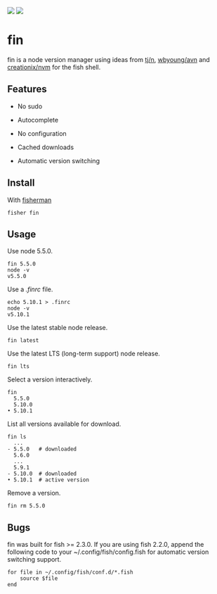 [slack-link]: https://fisherman-wharf.herokuapp.com
[slack-badge]: https://fisherman-wharf.herokuapp.com/badge.svg
[travis-link]: https://travis-ci.org/fisherman/fisherman
[travis-badge]: https://img.shields.io/travis/fisherman/fisherman.svg

[![][travis-badge]][travis-link]
[![][slack-badge]][slack-link]

# fin

fin is a node version manager using ideas from [tj/n], [wbyoung/avn] and [creationix/nvm] for the fish shell.

## Features

* No sudo

* Autocomplete

* No configuration

* Cached downloads

* Automatic version switching

## Install

With [fisherman]

```
fisher fin
```

## Usage

Use node 5.5.0.

```fish
fin 5.5.0
node -v
v5.5.0
```

Use a *.finrc* file.

```fish
echo 5.10.1 > .finrc
node -v
v5.10.1
```

Use the latest stable node release.

```
fin latest
```

Use the latest LTS (long-term support) node release.

```
fin lts
```

Select a version interactively.

```ApacheConf
fin
  5.5.0
  5.10.0
• 5.10.1
```

List all versions available for download.

```ApacheConf
fin ls
  ...
- 5.5.0   # downloaded
  5.6.0
  ...
  5.9.1
- 5.10.0  # downloaded
• 5.10.1  # active version
```

Remove a version.

```
fin rm 5.5.0
```

## Bugs

fin was built for fish >= 2.3.0. If you are using fish 2.2.0, append the following code to your ~/.config/fish/config.fish for automatic version switching support.

```fish
for file in ~/.config/fish/conf.d/*.fish
    source $file
end
```

[bass]: https://github.com/edc/bass
[laborious]: https://github.com/edc/bass/issues/28
[fisherman]: https://github.com/fisherman
[tj/n]: https://github.com/tj/n
[wbyoung/avn]: https://github.com/wbyoung/avn
[creationix/nvm]: https://github.com/creationix/fin
